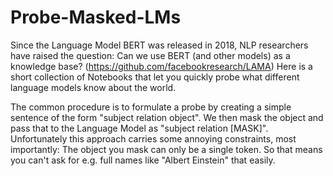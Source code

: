 # Probe-Masked-LMs
Since the Language Model BERT was released in 2018, NLP researchers have raised the question: Can we use BERT (and other models) as a knowledge base? (https://github.com/facebookresearch/LAMA)
Here is a short collection of Notebooks that let you quickly probe what different language models know about the world.

The common procedure is to formulate a probe by creating a simple sentence of the form "subject relation object". We then mask the object and pass that to the Language Model as "subject relation [MASK]".
Unfortunately this approach carries some annoying constraints, most importantly: The object you mask can only be a single token. So that means you can't ask for e.g. full names like "Albert Einstein" that easily.
